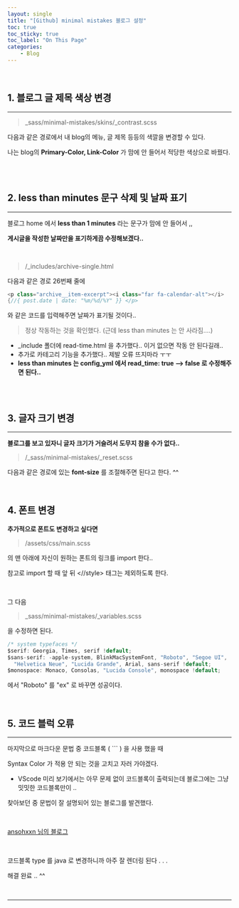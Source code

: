 ```yaml
---
layout: single
title: "[Github] minimal mistakes 블로그 설정"
toc: true
toc_sticky: true
toc_label: "On This Page"
categories:
    - Blog
---
```


<br>

## 1. 블로그 글 제목 색상 변경

---
> _sass/minimal-mistakes/skins/_contrast.scss



다음과 같은 경로에서 내 blog의 메뉴, 글 제목 등등의 색깔을 변경할 수 있다.


나는 blog의 **Primary-Color, Link-Color** 가 맘에 안 들어서 적당한 색상으로 바꿨다. 


<br>
<br>

## 2. less than minutes 문구 삭제 및 날짜 표기

---
블로그 home 에서 **less than 1 minutes** 라는 문구가 맘에 안 들어서 ,,


**게시글을 작성한 날짜만을 표기하게끔 수정해보겠다..**

<br>

> /_includes/archive-single.html 

다음과 같은 경로 26번째 줄에 

~~~java
<p class="archive__item-excerpt"><i class="far fa-calendar-alt"></i> 
{//{ post.date | date: "%m/%d/%Y" }} </p>
~~~

와 같은 코드를 입력해주면 날짜가 표기될 것이다..

> 정상 작동하는 것을 확인했다. (근데 less than minutes 는 안 사라짐....)

+ _include 폴더에 read-time.html 을 추가했다.. 이거 없으면 작동 안 된다길래..
+ 추가로 카테고리 기능을 추가했다.. 제발 오류 뜨지마라 ㅜㅜ
+ __less than minutes 는 config_yml 에서 read_time: true --> false 로 수정해주면 된다..__


<br>
<br>

## 3. 글자 크기 변경

---
**블로그를 보고 있자니 글자 크기가 거슬려서 도무지 참을 수가 없다..**

> /_sass/minimal-mistakes/_reset.scss

다음과 같은 경로에 있는 **font-size** 를 조절해주면 된다고 한다. ^^

<br>

## 4. 폰트 변경


**추가적으로 폰트도 변경하고 싶다면**

> /assets/css/main.scss

의 맨 아래에 자신이 원하는 폰트의 링크를 import 한다..

참고로 import 할 때 앞 뒤 <//style> 태그는 제외하도록 한다.

<br>

그 다음 

> _sass/minimal-mistakes/_variables.scss

을 수정하면 된다. 

~~~java
/* system typefaces */
$serif: Georgia, Times, serif !default;
$sans-serif: -apple-system, BlinkMacSystemFont, "Roboto", "Segoe UI",
  "Helvetica Neue", "Lucida Grande", Arial, sans-serif !default;
$monospace: Monaco, Consolas, "Lucida Console", monospace !default;
~~~

에서 "Roboto" 를 "ex" 로 바꾸면 성공이다.


<br>

## 5. 코드 블럭 오류

---

마지막으로 마크다운 문법 중 코드블록 ( ``` ) 을 사용 했을 때

Syntax Color 가 적용 안 되는 것을 고치고 자러 가야겠다. 

+ VScode 미리 보기에서는 아무 문제 없이 코드블록이 출력되는데 블로그에는 그냥 밋밋한 코드블록만이 ..
  
찾아보던 중 문법이 잘 설명되어 있는 블로그를 발견했다.

<br>

<span style="color:red">[ansohxxn 님의 블로그](https://ansohxxn.github.io/blog/markdown/#%EC%BD%94%EB%93%9C-%EB%B8%94%EB%A1%9D)</span>

<br>

코드블록 type 를 java 로 변경하니까 아주 잘 렌더링 된다 . . .

해결 완료 .. ^^

<br>

---

